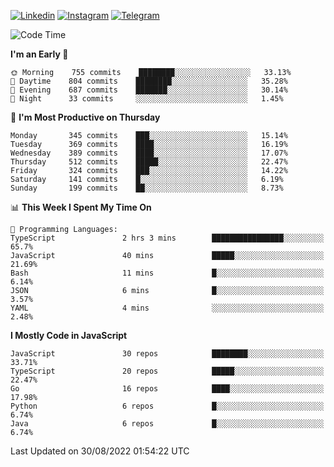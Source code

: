 [![Linkedin](https://img.shields.io/badge/-Archie-blue?style=flat-square&labelColor=gray&logo=Linkedin&logoColor=white&link=https://www.linkedin.com/in/archisdi)](https://www.linkedin.com/in/archisdi)
[![Instagram](https://img.shields.io/badge/-@archisdi-orange?style=flat-square&labelColor=gray&logo=Instagram&logoColor=white&link=https://www.instagram.com/archisdi)](https://www.instagram.com/archisdi)
[![Telegram](https://img.shields.io/badge/-aai-informational?style=flat-square&labelColor=gray&logo=telegram&logoColor=white&link=https://t.me/archisdi)](https://t.me/archisdi)

<!--START_SECTION:waka-->
![Code Time](http://img.shields.io/badge/Code%20Time-1%2C611%20hrs%2045%20mins-blue)

**I'm an Early 🐤** 

```text
🌞 Morning    755 commits    ████████░░░░░░░░░░░░░░░░░   33.13% 
🌆 Daytime    804 commits    ████████░░░░░░░░░░░░░░░░░   35.28% 
🌃 Evening    687 commits    ███████░░░░░░░░░░░░░░░░░░   30.14% 
🌙 Night      33 commits     ░░░░░░░░░░░░░░░░░░░░░░░░░   1.45%

```
📅 **I'm Most Productive on Thursday** 

```text
Monday       345 commits    ███░░░░░░░░░░░░░░░░░░░░░░   15.14% 
Tuesday      369 commits    ████░░░░░░░░░░░░░░░░░░░░░   16.19% 
Wednesday    389 commits    ████░░░░░░░░░░░░░░░░░░░░░   17.07% 
Thursday     512 commits    █████░░░░░░░░░░░░░░░░░░░░   22.47% 
Friday       324 commits    ███░░░░░░░░░░░░░░░░░░░░░░   14.22% 
Saturday     141 commits    █░░░░░░░░░░░░░░░░░░░░░░░░   6.19% 
Sunday       199 commits    ██░░░░░░░░░░░░░░░░░░░░░░░   8.73%

```


📊 **This Week I Spent My Time On** 

```text
💬 Programming Languages: 
TypeScript               2 hrs 3 mins        ████████████████░░░░░░░░░   65.7% 
JavaScript               40 mins             █████░░░░░░░░░░░░░░░░░░░░   21.69% 
Bash                     11 mins             █░░░░░░░░░░░░░░░░░░░░░░░░   6.14% 
JSON                     6 mins              █░░░░░░░░░░░░░░░░░░░░░░░░   3.57% 
YAML                     4 mins              ░░░░░░░░░░░░░░░░░░░░░░░░░   2.48%

```

**I Mostly Code in JavaScript** 

```text
JavaScript               30 repos            ████████░░░░░░░░░░░░░░░░░   33.71% 
TypeScript               20 repos            █████░░░░░░░░░░░░░░░░░░░░   22.47% 
Go                       16 repos            ████░░░░░░░░░░░░░░░░░░░░░   17.98% 
Python                   6 repos             █░░░░░░░░░░░░░░░░░░░░░░░░   6.74% 
Java                     6 repos             █░░░░░░░░░░░░░░░░░░░░░░░░   6.74%

```



 Last Updated on 30/08/2022 01:54:22 UTC
<!--END_SECTION:waka-->